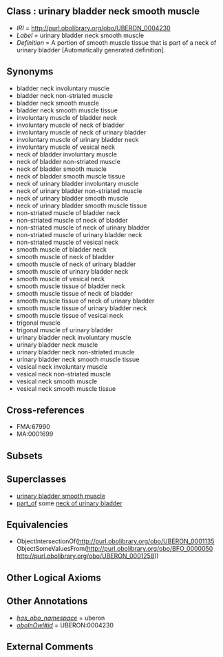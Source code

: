 
## Class : urinary bladder neck smooth muscle

 * *IRI* = http://purl.obolibrary.org/obo/UBERON_0004230
 * *Label* = urinary bladder neck smooth muscle
 * *Definition* = A portion of smooth muscle tissue that is part of a neck of urinary bladder [Automatically generated definition].

## Synonyms

 * bladder neck involuntary muscle
 * bladder neck non-striated muscle
 * bladder neck smooth muscle
 * bladder neck smooth muscle tissue
 * involuntary muscle of bladder neck
 * involuntary muscle of neck of bladder
 * involuntary muscle of neck of urinary bladder
 * involuntary muscle of urinary bladder neck
 * involuntary muscle of vesical neck
 * neck of bladder involuntary muscle
 * neck of bladder non-striated muscle
 * neck of bladder smooth muscle
 * neck of bladder smooth muscle tissue
 * neck of urinary bladder involuntary muscle
 * neck of urinary bladder non-striated muscle
 * neck of urinary bladder smooth muscle
 * neck of urinary bladder smooth muscle tissue
 * non-striated muscle of bladder neck
 * non-striated muscle of neck of bladder
 * non-striated muscle of neck of urinary bladder
 * non-striated muscle of urinary bladder neck
 * non-striated muscle of vesical neck
 * smooth muscle of bladder neck
 * smooth muscle of neck of bladder
 * smooth muscle of neck of urinary bladder
 * smooth muscle of urinary bladder neck
 * smooth muscle of vesical neck
 * smooth muscle tissue of bladder neck
 * smooth muscle tissue of neck of bladder
 * smooth muscle tissue of neck of urinary bladder
 * smooth muscle tissue of urinary bladder neck
 * smooth muscle tissue of vesical neck
 * trigonal muscle
 * trigonal muscle of urinary bladder
 * urinary bladder neck involuntary muscle
 * urinary bladder neck muscle
 * urinary bladder neck non-striated muscle
 * urinary bladder neck smooth muscle tissue
 * vesical neck involuntary muscle
 * vesical neck non-striated muscle
 * vesical neck smooth muscle
 * vesical neck smooth muscle tissue

## Cross-references

 * FMA:67990
 * MA:0001699

## Subsets


## Superclasses

 * [urinary bladder smooth muscle](../../UBERON/28/UBERON_0004228.md)
 * [part_of](../../BFO/50/BFO_0000050.md) some [neck of urinary bladder](../../UBERON/58/UBERON_0001258.md)

## Equivalencies

 * ObjectIntersectionOf(<http://purl.obolibrary.org/obo/UBERON_0001135> ObjectSomeValuesFrom(<http://purl.obolibrary.org/obo/BFO_0000050> <http://purl.obolibrary.org/obo/UBERON_0001258>))

## Other Logical Axioms


## Other Annotations

 * *[has_obo_namespace](../../ce/oboInOwl#hasOBONamespace.md)* = uberon
 * *[oboInOwl#id](../../id/oboInOwl#id.md)* = UBERON:0004230

## External Comments


